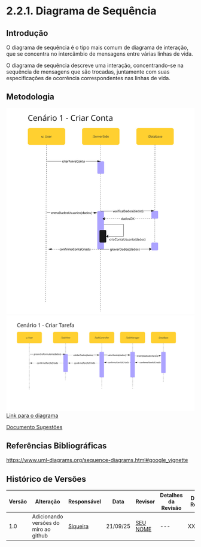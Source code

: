 # 2.2.1. Diagrama de Sequência

## Introdução

O diagrama de sequência é o tipo mais comum de diagrama de interação, que se
concentra no intercâmbio de mensagens entre várias linhas de vida.

O diagrama de sequência descreve uma interação, concentrando-se na sequência de
mensagens que são trocadas, juntamente com suas especificações de ocorrência
correspondentes nas linhas de vida.

## Metodologia

![Descrição do Diagrama de Componentes](../assets/DiagramaSequencia0.jpg)
![Descrição do Diagrama de Componentes](../assets/DiagramaSequencia1.jpg)
[Link para o diagrama](miro.com/app/board/uXjVJNoibQE=/)

[Documento Sugestões](https://docs.google.com/document/d/16u-tABpAFPpolPuGnBcs7Va7OJkjiwat8BP9SfLE5uQ/edit?usp=sharing)

## Referências Bibliográficas

https://www.uml-diagrams.org/sequence-diagrams.html#google_vignette

## Histórico de Versões

| Versão | Alteração                             | Responsável                                  | Data     | Revisor                                  | Detalhes da Revisão | Data da Revisão |
| ------ | ------------------------------------- | -------------------------------------------- | -------- | ---------------------------------------- | ------------------- | --------------- |
| 1.0    | Adicionando versões do miro ao github | [Siqueira](https://github.com/siqueira-prog) | 21/09/25 | [SEU NOME](https://github.com/SEUGITHUB) | ---                 | XX/XX/XX        |
